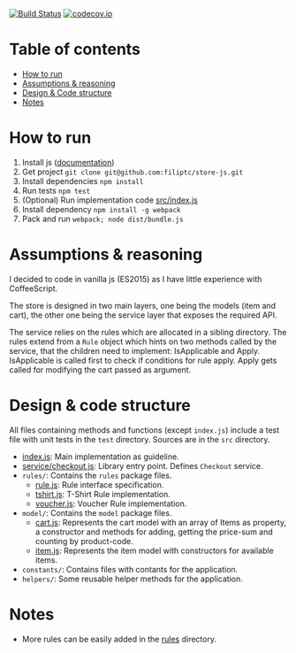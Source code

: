 [![Build Status](https://travis-ci.org/filiptc/store-js.svg?branch=master)](https://travis-ci.org/filiptc/store-js)
[![codecov.io](https://codecov.io/github/filiptc/store-js/coverage.svg?branch=master)](https://codecov.io/github/filiptc/store-js?branch=master)


Table of contents
=================

  * [How to run](#how-to-run)
  * [Assumptions & reasoning](#assumptions--reasoning)
  * [Design & Code structure](#design--code-structure)
  * [Notes](#notes)


How to run
============

1. Install js ([documentation](https://jslang.org/doc/install))
2. Get project `git clone git@github.com:filiptc/store-js.git`
3. Install dependencies `npm install`
4. Run tests `npm test`
5. (Optional) Run implementation code [src/index.js](src/index.js)
  1. Install dependency `npm install -g webpack`
  2. Pack and run `webpack; node dist/bundle.js`


Assumptions & reasoning
=====

I decided to code in vanilla js (ES2015) as I have little experience with CoffeeScript.

The store is designed in two main layers, one being the models (item and cart), the other one being
the service layer that exposes the required API.

The service relies on the rules which are allocated in a sibling directory. The rules extend from a
`Rule` object which hints on two methods called by the service, that the children need to implement:
IsApplicable and Apply. IsApplicable is called first to check if conditions for rule apply. Apply
gets called for modifying the cart passed as argument.



Design & code structure
=====

All files containing methods and functions (except `index.js`) include a test file with unit tests
in the `test` directory. Sources are in the `src` directory.

* [index.js](src/index.js): Main implementation as guideline.
* [service/checkout.js](src/service/checkout.js): Library entry point. Defines `Checkout` service.
* `rules/`: Contains the `rules` package files.
    * [rule.js](src/rule.js): Rule interface specification.
    * [tshirt.js](src/tshirt.js): T-Shirt Rule implementation.
    * [voucher.js](src/voucher.js): Voucher Rule implementation.
* `model/`: Contains the `model` package files.
  * [cart.js](src/models/cart.js): Represents the cart model with an array of Items as property, a
  constructor and methods for adding, getting the price-sum and counting by product-code.
  * [item.js](src/models/item.js): Represents the item model with constructors for available items.
* `constants/`: Contains files with contants for the application.
* `helpers/`: Some reusable helper methods for the application.


Notes
=====

* More rules can be easily added in the [rules](src/rules) directory.